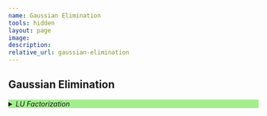 ```yaml
---
name: Gaussian Elimination
tools: hidden
layout: page
image: 
description:
relative_url: gaussian-elimination
---
```


## Gaussian Elimination 
<details closed style='background-color:#A1EF8B'><summary markdown="span" class="notriangle"><em>LU Factorization</em></summary></details>
<br>
